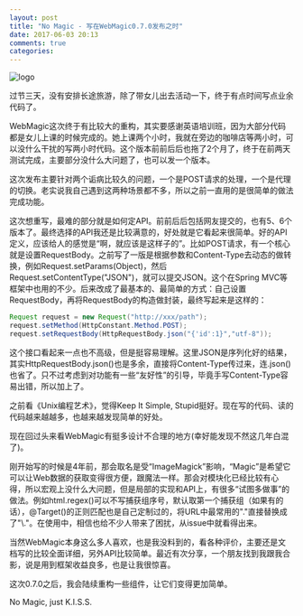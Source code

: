 ```yaml
---
layout: post
title: "No Magic - 写在WebMagic0.7.0发布之时"
date: 2017-06-03 20:13
comments: true
categories: 
---
```


![logo](http://webmagic.io/images/logo.jpeg)


过节三天，没有安排长途旅游，除了带女儿出去活动一下，终于有点时间写点业余代码了。

WebMagic这次终于有比较大的重构，其实要感谢英语培训班，因为大部分代码都是女儿上课的时候完成的。她上课两个小时，我就在旁边的咖啡店等两小时，可以没什么干扰的写两小时代码。这个版本前前后后也拖了2个月了，终于在前两天测试完成，主要部分没什么大问题了，也可以发一个版本。

这次发布主要针对两个诟病比较久的问题，一个是POST请求的处理，一个是代理的切换。老实说我自己遇到这两种场景都不多，所以之前一直用的是很简单的做法完成功能。

这次想重写，最难的部分就是如何定API。前前后后包括网友提交的，也有5、6个版本了。最终选择的API我还是比较满意的，好处就是它看起来很简单。好的API定义，应该给人的感觉是“啊，就应该是这样子的”。比如POST请求，有一个核心就是设置RequestBody。之前写了一版是根据参数和Content-Type去动态的做转换，例如Request.setParams(Object)，然后Request.setContentType("JSON")，就可以提交JSON。这个在Spring MVC等框架中也用的不少。后来改成了最基本的、最简单的方式：自己设置RequestBody，再将RequestBody的构造做封装，最终写起来是这样的：

```java
Request request = new Request("http://xxx/path");
request.setMethod(HttpConstant.Method.POST);
request.setRequestBody(HttpRequestBody.json("{'id':1}","utf-8"));
```

这个接口看起来一点也不高级，但是挺容易理解。这里JSON是序列化好的结果，其实HttpRequestBody.json()也是多余，直接将Content-Type传过来，连.json()也省了。只不过考虑到对功能有一些“友好性”的引导，毕竟手写Content-Type容易出错，所以加上了。

之前看《Unix编程艺术》，觉得Keep It Simple, Stupid挺好。现在写的代码、读的代码越来越越多，也越来越发现简单的好处。

现在回过头来看WebMagic有挺多设计不合理的地方(幸好能发现不然这几年白混了)。

刚开始写的时候是4年前，那会取名是受“ImageMagick”影响，“Magic”是希望它可以让Web数据的获取变得很方便，跟魔法一样。那会对模块化已经比较有心得，所以宏观上没什么大问题，但是局部的实现和API上，有很多“试图多做事”的做法。例如html.regex()可以不写捕获组序号，默认取第一个捕获组（如果有的话），@Target()的正则匹配也是自己定制过的，将URL中最常用的"."直接替换成了"\\."。在使用中，相信也给不少人带来了困扰，从issue中就看得出来。

当然WebMagic本身这么多人喜欢，也是我没料到的，看各种评价，主要还是文档写的比较全面详细，另外API比较简单。最近有次分享，一个朋友找到我跟我合影，说是用到框架收益良多，也是让我很惊喜。

这次0.7.0之后，我会陆续重构一些组件，让它们变得更加简单。

No Magic, just K.I.S.S.
 